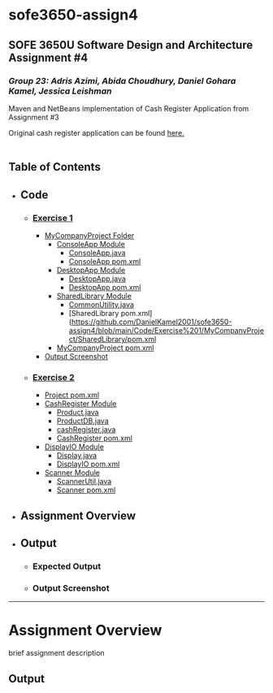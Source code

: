 # sofe3650-assign4
## SOFE 3650U Software Design and Architecture Assignment #4
### _Group 23: Adris Azimi, Abida Choudhury, Daniel Gohara Kamel, Jessica Leishman_

Maven and NetBeans implementation of Cash Register Application from Assignment #3

Original cash register application can be found [here.](https://github.com/jessica-leishman/sofe3650-assign3)
<br><br>

## Table of Contents
- ## Code
  - ### [Exercise 1](https://github.com/DanielKamel2001/sofe3650-assign4/tree/main/Code/Exercise%201)
      - [MyCompanyProject Folder](https://github.com/DanielKamel2001/sofe3650-assign4/tree/main/Code/Exercise%201/MyCompanyProject)
        - [ConsoleApp Module](https://github.com/DanielKamel2001/sofe3650-assign4/tree/main/Code/Exercise%201/MyCompanyProject/ConsoleApp)
          - [ConsoleApp.java](https://github.com/DanielKamel2001/sofe3650-assign4/blob/main/Code/Exercise%201/MyCompanyProject/ConsoleApp/src/main/java/com/mycompany/ConsoleApp.java)
          - [ConsoleApp pom.xml](https://github.com/DanielKamel2001/sofe3650-assign4/blob/main/Code/Exercise%201/MyCompanyProject/ConsoleApp/pom.xml)
        - [DesktopApp Module](https://github.com/DanielKamel2001/sofe3650-assign4/tree/main/Code/Exercise%201/MyCompanyProject/DesktopApp)
          - [DesktopApp.java](https://github.com/DanielKamel2001/sofe3650-assign4/blob/main/Code/Exercise%201/MyCompanyProject/DesktopApp/src/main/java/com/mycompany/DesktopApp.java)
          - [DesktopApp pom.xml](https://github.com/DanielKamel2001/sofe3650-assign4/blob/main/Code/Exercise%201/MyCompanyProject/DesktopApp/pom.xml)
        - [SharedLibrary Module](https://github.com/DanielKamel2001/sofe3650-assign4/tree/main/Code/Exercise%201/MyCompanyProject/SharedLibrary)
          - [CommonUtility.java](https://github.com/DanielKamel2001/sofe3650-assign4/blob/main/Code/Exercise%201/MyCompanyProject/SharedLibrary/src/main/java/com/mycompany/CommonUtility.java)
          - [SharedLibrary pom.xml](https://github.com/DanielKamel2001/sofe3650-assign4/blob/main/Code/Exercise%201/MyCompanyProject/SharedLibrary/pom.xml
        - [MyCompanyProject pom.xml](https://github.com/DanielKamel2001/sofe3650-assign4/blob/main/Code/Exercise%201/MyCompanyProject/pom.xml)
      - [Output Screenshot](https://github.com/DanielKamel2001/sofe3650-assign4/blob/main/Code/Exercise%201/Output%20(Screenshot%202021-11-20%20003156).png)


  - ### [Exercise 2](https://github.com/DanielKamel2001/sofe3650-assign4/tree/main/Code/Exercise%202)
      - [Project pom.xml](https://github.com/DanielKamel2001/sofe3650-assign4/blob/main/Code/Exercise%202/pom.xml)
      - [CashRegister Module](https://github.com/DanielKamel2001/sofe3650-assign4/tree/main/Code/Exercise%202/CashRegister/src/main/java/com/mycompany/cashregister)
        - [Product.java](https://github.com/DanielKamel2001/sofe3650-assign4/blob/main/Code/Exercise%202/CashRegister/src/main/java/com/mycompany/cashregister/Product.java)
        - [ProductDB.java](https://github.com/DanielKamel2001/sofe3650-assign4/blob/main/Code/Exercise%202/CashRegister/src/main/java/com/mycompany/cashregister/ProductDB.java)
        - [cashRegister.java](https://github.com/DanielKamel2001/sofe3650-assign4/blob/main/Code/Exercise%202/CashRegister/src/main/java/com/mycompany/cashregister/cashRegister.java)
        - [CashRegister pom.xml](https://github.com/DanielKamel2001/sofe3650-assign4/blob/main/Code/Exercise%202/CashRegister/pom.xml)
      - [DisplayIO Module](https://github.com/DanielKamel2001/sofe3650-assign4/tree/main/Code/Exercise%202/DisplayIO)
        - [Display.java](https://github.com/DanielKamel2001/sofe3650-assign4/blob/main/Code/Exercise%202/DisplayIO/src/main/java/com/mycompany/displayio/Display.java)
        - [DisplayIO pom.xml](https://github.com/DanielKamel2001/sofe3650-assign4/blob/main/Code/Exercise%202/DisplayIO/pom.xml)
      - [Scanner Module](https://github.com/DanielKamel2001/sofe3650-assign4/tree/main/Code/Exercise%202/Scanner)
        - [ScannerUtil.java](https://github.com/DanielKamel2001/sofe3650-assign4/blob/main/Code/Exercise%202/Scanner/src/main/java/com/mycompany/scanner/ScannerUtil.java)
        - [Scanner pom.xml](https://github.com/DanielKamel2001/sofe3650-assign4/blob/main/Code/Exercise%202/Scanner/pom.xml)

- ## Assignment Overview
- ## Output
  - ### Expected Output
  - ### Output Screenshot


---
# Assignment Overview
brief assignment description

## Output
